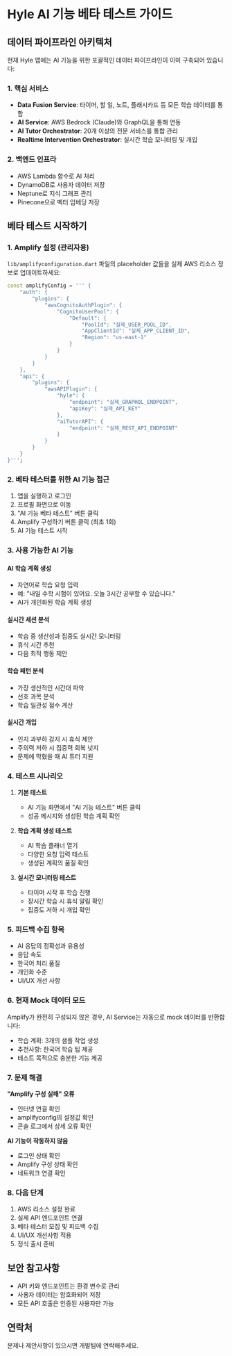 # Hyle AI 기능 베타 테스트 가이드

## 데이터 파이프라인 아키텍처

현재 Hyle 앱에는 AI 기능을 위한 포괄적인 데이터 파이프라인이 이미 구축되어 있습니다:

### 1. **핵심 서비스**
- **Data Fusion Service**: 타이머, 할 일, 노트, 플래시카드 등 모든 학습 데이터를 통합
- **AI Service**: AWS Bedrock (Claude)와 GraphQL을 통해 연동
- **AI Tutor Orchestrator**: 20개 이상의 전문 서비스를 통합 관리
- **Realtime Intervention Orchestrator**: 실시간 학습 모니터링 및 개입

### 2. **백엔드 인프라**
- AWS Lambda 함수로 AI 처리
- DynamoDB로 사용자 데이터 저장
- Neptune로 지식 그래프 관리
- Pinecone으로 벡터 임베딩 저장

## 베타 테스트 시작하기

### 1. Amplify 설정 (관리자용)

`lib/amplifyconfiguration.dart` 파일의 placeholder 값들을 실제 AWS 리소스 정보로 업데이트하세요:

```dart
const amplifyConfig = ''' {
    "auth": {
        "plugins": {
            "awsCognitoAuthPlugin": {
                "CognitoUserPool": {
                    "Default": {
                        "PoolId": "실제_USER_POOL_ID",
                        "AppClientId": "실제_APP_CLIENT_ID",
                        "Region": "us-east-1"
                    }
                }
            }
        }
    },
    "api": {
        "plugins": {
            "awsAPIPlugin": {
                "hyle": {
                    "endpoint": "실제_GRAPHQL_ENDPOINT",
                    "apiKey": "실제_API_KEY"
                },
                "aiTutorAPI": {
                    "endpoint": "실제_REST_API_ENDPOINT"
                }
            }
        }
    }
}''';
```

### 2. 베타 테스터를 위한 AI 기능 접근

1. 앱을 실행하고 로그인
2. 프로필 화면으로 이동
3. "AI 기능 베타 테스트" 버튼 클릭
4. Amplify 구성하기 버튼 클릭 (최초 1회)
5. AI 기능 테스트 시작

### 3. 사용 가능한 AI 기능

#### AI 학습 계획 생성
- 자연어로 학습 요청 입력
- 예: "내일 수학 시험이 있어요. 오늘 3시간 공부할 수 있습니다."
- AI가 개인화된 학습 계획 생성

#### 실시간 세션 분석
- 학습 중 생산성과 집중도 실시간 모니터링
- 휴식 시간 추천
- 다음 최적 행동 제안

#### 학습 패턴 분석
- 가장 생산적인 시간대 파악
- 선호 과목 분석
- 학습 일관성 점수 계산

#### 실시간 개입
- 인지 과부하 감지 시 휴식 제안
- 주의력 저하 시 집중력 회복 넛지
- 문제에 막혔을 때 AI 튜터 지원

### 4. 테스트 시나리오

1. **기본 테스트**
   - AI 기능 화면에서 "AI 기능 테스트" 버튼 클릭
   - 성공 메시지와 생성된 학습 계획 확인

2. **학습 계획 생성 테스트**
   - AI 학습 플래너 열기
   - 다양한 요청 입력 테스트
   - 생성된 계획의 품질 확인

3. **실시간 모니터링 테스트**
   - 타이머 시작 후 학습 진행
   - 장시간 학습 시 휴식 알림 확인
   - 집중도 저하 시 개입 확인

### 5. 피드백 수집 항목

- AI 응답의 정확성과 유용성
- 응답 속도
- 한국어 처리 품질
- 개인화 수준
- UI/UX 개선 사항

### 6. 현재 Mock 데이터 모드

Amplify가 완전히 구성되지 않은 경우, AI Service는 자동으로 mock 데이터를 반환합니다:
- 학습 계획: 3개의 샘플 작업 생성
- 추천사항: 한국어 학습 팁 제공
- 테스트 목적으로 충분한 기능 제공

### 7. 문제 해결

**"Amplify 구성 실패" 오류**
- 인터넷 연결 확인
- amplifyconfig의 설정값 확인
- 콘솔 로그에서 상세 오류 확인

**AI 기능이 작동하지 않음**
- 로그인 상태 확인
- Amplify 구성 상태 확인
- 네트워크 연결 확인

### 8. 다음 단계

1. AWS 리소스 설정 완료
2. 실제 API 엔드포인트 연결
3. 베타 테스터 모집 및 피드백 수집
4. UI/UX 개선사항 적용
5. 정식 출시 준비

## 보안 참고사항

- API 키와 엔드포인트는 환경 변수로 관리
- 사용자 데이터는 암호화되어 저장
- 모든 API 호출은 인증된 사용자만 가능

## 연락처

문제나 제안사항이 있으시면 개발팀에 연락해주세요.